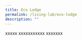 ```yaml
---
title: Eco Lodge
permalink: /living-lab/eco-lodge
description: ""
---
```


xxxxx xxxxxxxxxxx xxxxxxx